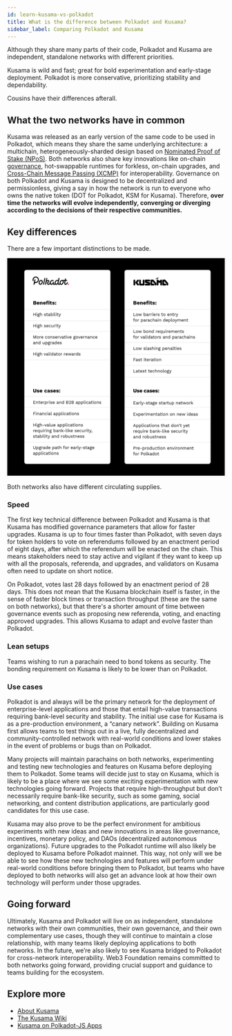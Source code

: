 ```yaml
---
id: learn-kusama-vs-polkadot
title: What is the difference between Polkadot and Kusama?
sidebar_label: Comparing Polkadot and Kusama
---
```


Although they share many parts of their code, Polkadot and Kusama are independent, standalone
networks with different priorities.

Kusama is wild and fast; great for bold experimentation and early-stage deployment. Polkadot is more
conservative, prioritizing stability and dependability.

Cousins have their differences afterall.

## What the two networks have in common

Kusama was released as an early version of the same code to be used in Polkadot, which means they
share the same underlying architecture: a multichain, heterogeneously-sharded design based on
[Nominated Proof of Stake (NPoS)](learn-consensus.md). Both networks also share key innovations like
on-chain [governance](learn-governance.md), hot-swappable runtimes for forkless, on-chain upgrades, and
[Cross-Chain Message Passing (XCMP)](learn-crosschain.md) for interoperability. Governance on both
Polkadot and Kusama is designed to be decentralized and permissionless, giving a say in how the
network is run to everyone who owns the native token (DOT for Polkadot, KSM for Kusama). Therefore,
**over time the networks will evolve independently, converging or diverging according to the
decisions of their respective communities.**

## Key differences

There are a few important distinctions to be made.

![polkadot_vs_kusama](assets/Cousins_2.png)

Both networks also have different circulating supplies.

### Speed

The first key technical difference between Polkadot and Kusama is that Kusama has modified
governance parameters that allow for faster upgrades. Kusama is up to four times faster than
Polkadot, with seven days for token holders to vote on referendums followed by an enactment period
of eight days, after which the referendum will be enacted on the chain. This means stakeholders need
to stay active and vigilant if they want to keep up with all the proposals, referenda, and upgrades,
and validators on Kusama often need to update on short notice.

On Polkadot, votes last 28 days followed by an enactment period of 28 days. This does not mean that
the Kusama blockchain itself is faster, in the sense of faster block times or transaction throughput
(these are the same on both networks), but that there's a shorter amount of time between governance
events such as proposing new referenda, voting, and enacting approved upgrades. This allows Kusama
to adapt and evolve faster than Polkadot.

### Lean setups

Teams wishing to run a parachain need to bond tokens as security. The bonding requirement on Kusama
is likely to be lower than on Polkadot.

### Use cases

Polkadot is and always will be the primary network for the deployment of enterprise-level
applications and those that entail high-value transactions requiring bank-level security and
stability. The initial use case for Kusama is as a pre-production environment, a “canary network”.
Building on Kusama first allows teams to test things out in a live, fully decentralized and
community-controlled network with real-world conditions and lower stakes in the event of problems or
bugs than on Polkadot.

Many projects will maintain parachains on both networks, experimenting and testing new technologies
and features on Kusama before deploying them to Polkadot. Some teams will decide just to stay on
Kusama, which is likely to be a place where we see some exciting experimentation with new
technologies going forward. Projects that require high-throughput but don’t necessarily require
bank-like security, such as some gaming, social networking, and content distribution applications,
are particularly good candidates for this use case.

Kusama may also prove to be the perfect environment for ambitious experiments with new ideas and new
innovations in areas like governance, incentives, monetary policy, and DAOs (decentralized
autonomous organizations). Future upgrades to the Polkadot runtime will also likely be deployed to
Kusama before Polkadot mainnet. This way, not only will we be able to see how these new technologies
and features will perform under real-world conditions before bringing them to Polkadot, but teams
who have deployed to both networks will also get an advance look at how their own technology will
perform under those upgrades.

## Going forward

Ultimately, Kusama and Polkadot will live on as independent, standalone networks with their own
communities, their own governance, and their own complementary use cases, though they will continue
to maintain a close relationship, with many teams likely deploying applications to both networks. In
the future, we’re also likely to see Kusama bridged to Polkadot for cross-network interoperability.
Web3 Foundation remains committed to both networks going forward, providing crucial support and
guidance to teams building for the ecosystem.

## Explore more

- [About Kusama](https://kusama.network)
- [The Kusama Wiki](https://guide.kusama.network)
- [Kusama on Polkadot-JS Apps](https://kusama.dotapps.io)
